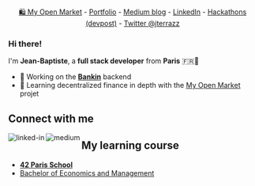 <p></p>

<p align="center">
  <a href="https://myopen.market">🛍 My Open Market</a> -
  <a href="https://jterrazz.com">Portfolio</a> -
  <a href="https://medium.com/@jterrazz">Medium blog</a> -
  <a href="https://www.linkedin.com/in/jterrazz/">LinkedIn</a> -
  <a href="https://devpost.com/jterrazz">Hackathons (devpost)</a> -
  <a href="https://twitter.com/j_terrazz">Twitter @jterrazz</a>
</p>

### Hi there!

I'm **Jean-Baptiste**, a **full stack developer** from **Paris** 🇫🇷🥖

- 🔭 Working on the [**Bankin**](http://bankin.com/) backend
- 🌱 Learning decentralized finance in depth with the [My Open Market](https://github.com/myopenmarket) projet

## Connect with me

[<img align="left" alt="linked-in" src="https://img.shields.io/badge/linkedin-%230077B5.svg?&style=for-the-badge&logo=linkedin&logoColor=white" />](https://www.linkedin.com/in/jterrazz/)

[<img align="left" alt="medium" src="https://img.shields.io/badge/medium-%2312100E.svg?&style=for-the-badge&logo=medium&logoColor=white" />](https://blog.jterrazz.com)


## My learning course
- **[42 Paris School](https://www.42.fr/)**
- [Bachelor of Economics and Management](https://feg.univ-amu.fr/)
